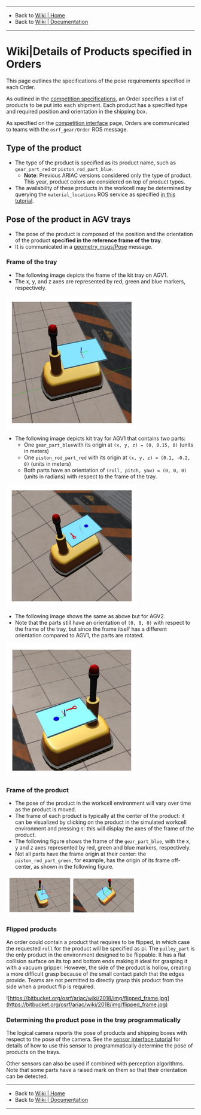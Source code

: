 -------------------------------------------------
- Back to [Wiki | Home](../README.md)
- Back to [Wiki | Documentation](documentation.md)
-------------------------------------------------
# Wiki|Details of Products specified in Orders
This page outlines the specifications of the pose requirements specified in each Order.

As outlined in the [competition specifications](competition_specifications.md), an Order specifies a list of products to be put into each shipment.
Each product has a specified type and required position and orientation in the shipping box.

As specified on the [competition interface](./competition_interface_documentation.md) page, Orders are communicated to teams with the `osrf_gear/Order` ROS message.

## Type of the product
* The type of the product is specified as its product name, such as `gear_part_red` or `piston_rod_part_blue`.
  * **Note**: Previous ARIAC versions considered only the type of product. This year, product colors are considered on top of product types.
* The availability of these products in the workcell may be determined by querying the `material_locations` ROS service as specified [in this tutorial](./tutorials/gear_interface.md).

## Pose of the product in AGV trays
* The pose of the product is composed of the position and the orientation of the product **specified in the reference frame of the tray**.
* It is communicated in a [geometry_msgs/Pose](http://docs.ros.org/melodic/api/geometry_msgs/html/msg/Pose.html) message.

### Frame of the tray
* The following image depicts the frame of the kit tray on AGV1.
* The x, y, and z axes are represented by red, green and blue markers, respectively.

<img src="figures/agv_link_frame.png" alt="alt text" width="350" class="center">

* The following image depicts kit tray for AGV1 that contains two parts:
   * One `gear_part_blue`with its origin at `(x, y, z) = (0, 0.15, 0)` (units in meters)
   * One `piston_rod_part_red` with its origin at `(x, y, z) = (0.1, -0.2, 0)` (units in meters)
   * Both parts have an orientation of `(roll, pitch, yaw) = (0, 0, 0)` (units in radians) with respect to the frame of the tray.

<img src="figures/agv1_frame.png" alt="alt text" width="350" class="center">
  


* The following image shows the same as above but for AGV2.
* Note that the parts still have an orientation of `(0, 0, 0)` with respect to the frame of the tray, but since the frame itself has a different orientation compared to AGV1, the parts are rotated.

<img src="figures/agv2_frame.png" alt="alt text" width="350" class="center">


### Frame of the product
* The pose of the product in the workcell environment will vary over time as the product is moved.
* The frame of each product is typically at the center of the product: it can be visualized by clicking on the product in the simulated workcell environment and pressing `t`: this will display the axes of the frame of the product.
* The following figure shows the frame of the `gear_part_blue`, with the x, y and z axes represented by red, green and blue markers, respectively.
* Not all parts have the frame origin at their center: the `piston_rod_part_green`, for example, has the origin of its frame off-center, as shown in the following figure.

<img src="figures/gear_piston_reference_frame.png"  width="350" class="center">


### Flipped products

An order could contain a product that requires to be flipped, in which case the requested `roll` for the product will be specified as pi. The `pulley_part` is the only product in the environment designed to be flippable. It has a flat collision surface on its top and bottom ends making it ideal for grasping it with a vacuum gripper. However, the side of the product is hollow, creating a more difficult grasp because of the small contact patch that the edges provide. Teams are not permitted to directly grasp this product from the side when a product flip is required.

![https://bitbucket.org/osrf/ariac/wiki/2018/img/flipped_frame.jpg](https://bitbucket.org/osrf/ariac/wiki/2018/img/flipped_frame.jpg) 

### Determining the product pose in the tray programmatically
The logical camera reports the pose of products and shipping boxes with respect to the pose of the camera.
See the [sensor interface tutorial](./tutorials/sensor_interface.md) for details of how to use this sensor to programmatically determine the pose of products on the trays.

Other sensors can also be used if combined with perception algorithms.
Note that some parts have a raised mark on them so that their orientation can be detected.

-------------------------------------------------
- Back to [Wiki | Home](../README.md)
- Back to [Wiki | Documentation](documentation.md)
-------------------------------------------------
